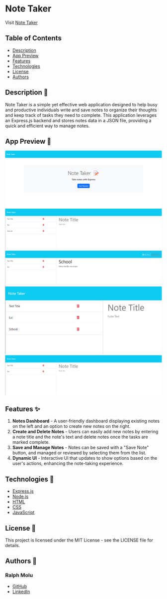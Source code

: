 # Note Taker

Visit [Note Taker](https://ralphmolu.github.io/note-taker/)

## Table of Contents
- [Description](#description-)
- [App Preview](#app-preview-)
- [Features](#features-)
- [Technologies](#technologies-)
- [License](#license-)
- [Authors](#authors-️)

## Description 📖
Note Taker is a simple yet effective web application designed to help busy and productive individuals write and save notes to organize their thoughts and keep track of tasks they need to complete. This application leverages an Express.js backend and stores notes data in a JSON file, providing a quick and efficient way to manage notes.

## App Preview 👀
![alt text](<app images/homepage.png>)
![alt text](<app images/notes.png>)
![alt text](<app images/Adding school note.png>)
![alt text](<app images/added school note.png>)
![alt text](<app images/deleted exercise note.png>)

## Features ✨
1. **Notes Dashboard** - A user-friendly dashboard displaying existing notes on the left and an option to create new notes on the right.
2. **Create and Delete Notes** - Users can easily add new notes by entering a note title and the note's text and delete notes once the tasks are marked complete.
3. **Save and Manage Notes** - Notes can be saved with a "Save Note" button, and managed or reviewed by selecting them from the list.
4. **Dynamic UI** - Interactive UI that updates to show options based on the user's actions, enhancing the note-taking experience.

## Technologies 🔧
- [Express.js](https://expressjs.com/)
- [Node.js](https://nodejs.org/)
- [HTML](https://developer.mozilla.org/en-US/docs/Web/HTML)
- [CSS](https://developer.mozilla.org/en-US/docs/Web/CSS)
- [JavaScript](https://developer.mozilla.org/en-US/docs/Web/JavaScript)


## License 📄
This project is licensed under the MIT License - see the LICENSE file for details.

## Authors 👤
### Ralph Molu
- [GitHub](https://github.com/ralphmolu)
- [LinkedIn](https://www.linkedin.com/in/ralph-molu)